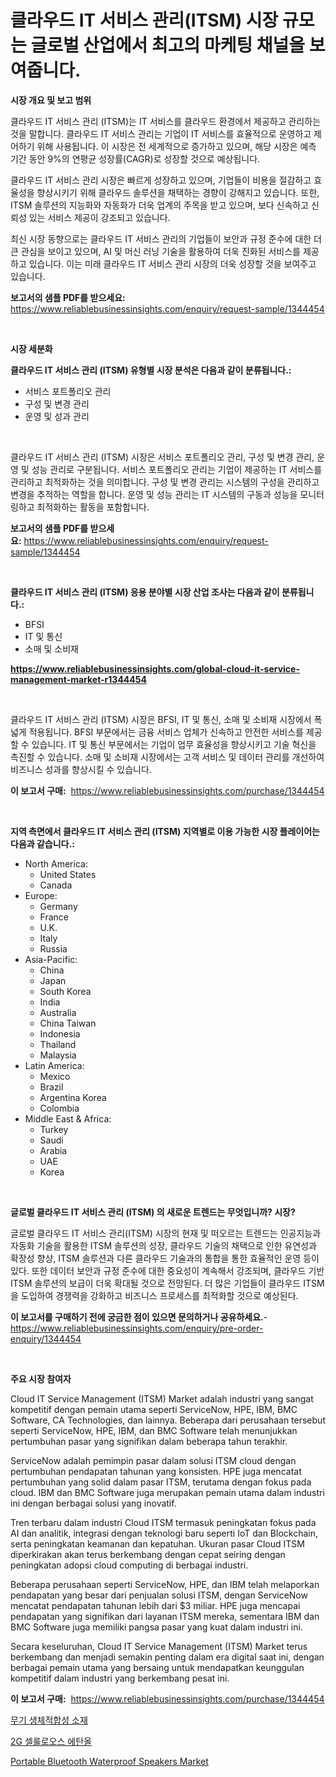 <p><h1>클라우드 IT 서비스 관리(ITSM) 시장 규모는 글로벌 산업에서 최고의 마케팅 채널을 보여줍니다.</h1></p><p><strong>시장 개요 및 보고 범위</strong></p>
<p><p>클라우드 IT 서비스 관리 (ITSM)는 IT 서비스를 클라우드 환경에서 제공하고 관리하는 것을 말합니다. 클라우드 IT 서비스 관리는 기업이 IT 서비스를 효율적으로 운영하고 제어하기 위해 사용됩니다. 이 시장은 전 세계적으로 증가하고 있으며, 해당 시장은 예측 기간 동안 9%의 연평균 성장률(CAGR)로 성장할 것으로 예상됩니다. </p><p>클라우드 IT 서비스 관리 시장은 빠르게 성장하고 있으며, 기업들이 비용을 절감하고 효율성을 향상시키기 위해 클라우드 솔루션을 채택하는 경향이 강해지고 있습니다. 또한, ITSM 솔루션의 지능화와 자동화가 더욱 업계의 주목을 받고 있으며, 보다 신속하고 신뢰성 있는 서비스 제공이 강조되고 있습니다. </p><p>최신 시장 동향으로는 클라우드 IT 서비스 관리의 기업들이 보안과 규정 준수에 대한 더 큰 관심을 보이고 있으며, AI 및 머신 러닝 기술을 활용하여 더욱 진화된 서비스를 제공하고 있습니다. 이는 미래 클라우드 IT 서비스 관리 시장의 더욱 성장할 것을 보여주고 있습니다.</p></p>
<p><strong>보고서의 샘플 PDF를 받으세요:</strong> <a href="https://www.reliablebusinessinsights.com/enquiry/request-sample/1344454">https://www.reliablebusinessinsights.com/enquiry/request-sample/1344454</a></p>
<p>&nbsp;</p>
<p><strong>시장 세분화</strong></p>
<p><strong>클라우드 IT 서비스 관리 (ITSM) 유형별 시장 분석은 다음과 같이 분류됩니다.:</strong></p>
<p><ul><li>서비스 포트폴리오 관리</li><li>구성 및 변경 관리</li><li>운영 및 성과 관리</li></ul></p>
<p>&nbsp;</p>
<p><p>클라우드 IT 서비스 관리 (ITSM) 시장은 서비스 포트폴리오 관리, 구성 및 변경 관리, 운영 및 성능 관리로 구분됩니다. 서비스 포트폴리오 관리는 기업이 제공하는 IT 서비스를 관리하고 최적화하는 것을 의미합니다. 구성 및 변경 관리는 시스템의 구성을 관리하고 변경을 추적하는 역할을 합니다. 운영 및 성능 관리는 IT 시스템의 구동과 성능을 모니터링하고 최적화하는 활동을 포함합니다.</p></p>
<p><strong>보고서의 샘플 PDF를 받으세요:</strong>&nbsp;<a href="https://www.reliablebusinessinsights.com/enquiry/request-sample/1344454">https://www.reliablebusinessinsights.com/enquiry/request-sample/1344454</a></p>
<p>&nbsp;</p>
<p><strong> 클라우드 IT 서비스 관리 (ITSM) 응용 분야별 시장 산업 조사는 다음과 같이 분류됩니다.:</strong></p>
<p><ul><li>BFSI</li><li>IT 및 통신</li><li>소매 및 소비재</li></ul></p>
<p><strong><a href="https://www.reliablebusinessinsights.com/global-cloud-it-service-management-market-r1344454">https://www.reliablebusinessinsights.com/global-cloud-it-service-management-market-r1344454</a></strong></p>
<p>&nbsp;</p>
<p><p>클라우드 IT 서비스 관리 (ITSM) 시장은 BFSI, IT 및 통신, 소매 및 소비재 시장에서 폭넓게 적용됩니다. BFSI 부문에서는 금융 서비스 업체가 신속하고 안전한 서비스를 제공할 수 있습니다. IT 및 통신 부문에서는 기업이 업무 효율성을 향상시키고 기술 혁신을 촉진할 수 있습니다. 소매 및 소비재 시장에서는 고객 서비스 및 데이터 관리를 개선하여 비즈니스 성과를 향상시킬 수 있습니다.</p></p>
<p><strong>이 보고서 구매:</strong>&nbsp; <a href="https://www.reliablebusinessinsights.com/purchase/1344454">https://www.reliablebusinessinsights.com/purchase/1344454</a></p>
<p>&nbsp;</p>
<p><strong>지역 측면에서 클라우드 IT 서비스 관리 (ITSM) 지역별로 이용 가능한 시장 플레이어는 다음과 같습니다.:</strong></p>
<p><ul>
    <li>
        North America:
        <ul>
            <li>United States</li>
            <li>Canada</li>
        </ul>
    </li>
    <li>
        Europe:
        <ul>
            <li>Germany</li>
            <li>France</li>
            <li>U.K.</li>
            <li>Italy</li>
            <li>Russia</li>
        </ul>
    </li>
    <li>
        Asia-Pacific:
        <ul>
            <li>China</li>
            <li>Japan</li>
            <li>South Korea</li>
            <li>India</li>
            <li>Australia</li>
            <li>China Taiwan</li>
            <li>Indonesia</li>
            <li>Thailand</li>
            <li>Malaysia</li>
        </ul>
    </li>
    <li>
        Latin America:
        <ul>
            <li>Mexico</li>
            <li>Brazil</li>
            <li>Argentina Korea</li>
            <li>Colombia</li>
        </ul>
    </li>
    <li>
        Middle East & Africa:
        <ul>
            <li>Turkey</li>
            <li>Saudi</li>
            <li>Arabia</li>
            <li>UAE</li>
            <li>Korea</li>
        </ul>
    </li>
    </ul></p>
<p>&nbsp;</p>
<p><strong>글로벌 클라우드 IT 서비스 관리 (ITSM) 의 새로운 트렌드는 무엇입니까? 시장?</strong></p>
<p><p>글로벌 클라우드 IT 서비스 관리(ITSM) 시장의 현재 및 떠오르는 트렌드는 인공지능과 자동화 기술을 활용한 ITSM 솔루션의 성장, 클라우드 기술의 채택으로 인한 유연성과 확장성 향상, ITSM 솔루션과 다른 클라우드 기술과의 통합을 통한 효율적인 운영 등이 있다. 또한 데이터 보안과 규정 준수에 대한 중요성이 계속해서 강조되며, 클라우드 기반 ITSM 솔루션의 보급이 더욱 확대될 것으로 전망된다. 더 많은 기업들이 클라우드 ITSM을 도입하여 경쟁력을 강화하고 비즈니스 프로세스를 최적화할 것으로 예상된다.</p></p>
<p><strong>이 보고서를 구매하기 전에 궁금한 점이 있으면 문의하거나 공유하세요.</strong>- <a href="https://www.reliablebusinessinsights.com/enquiry/pre-order-enquiry/1344454">https://www.reliablebusinessinsights.com/enquiry/pre-order-enquiry/1344454</a></p>
<p>&nbsp;</p>
<p><strong>주요 시장 참여자</strong></p>
<p><p>Cloud IT Service Management (ITSM) Market adalah industri yang sangat kompetitif dengan pemain utama seperti ServiceNow, HPE, IBM, BMC Software, CA Technologies, dan lainnya. Beberapa dari perusahaan tersebut seperti ServiceNow, HPE, IBM, dan BMC Software telah menunjukkan pertumbuhan pasar yang signifikan dalam beberapa tahun terakhir.</p><p>ServiceNow adalah pemimpin pasar dalam solusi ITSM cloud dengan pertumbuhan pendapatan tahunan yang konsisten. HPE juga mencatat pertumbuhan yang solid dalam pasar ITSM, terutama dengan fokus pada cloud. IBM dan BMC Software juga merupakan pemain utama dalam industri ini dengan berbagai solusi yang inovatif.</p><p>Tren terbaru dalam industri Cloud ITSM termasuk peningkatan fokus pada AI dan analitik, integrasi dengan teknologi baru seperti IoT dan Blockchain, serta peningkatan keamanan dan kepatuhan. Ukuran pasar Cloud ITSM diperkirakan akan terus berkembang dengan cepat seiring dengan peningkatan adopsi cloud computing di berbagai industri.</p><p>Beberapa perusahaan seperti ServiceNow, HPE, dan IBM telah melaporkan pendapatan yang besar dari penjualan solusi ITSM, dengan ServiceNow mencatat pendapatan tahunan lebih dari $3 miliar. HPE juga mencapai pendapatan yang signifikan dari layanan ITSM mereka, sementara IBM dan BMC Software juga memiliki pangsa pasar yang kuat dalam industri ini.</p><p>Secara keseluruhan, Cloud IT Service Management (ITSM) Market terus berkembang dan menjadi semakin penting dalam era digital saat ini, dengan berbagai pemain utama yang bersaing untuk mendapatkan keunggulan kompetitif dalam industri yang berkembang pesat ini.</p></p>
<p><strong>이 보고서 구매:</strong>&nbsp;&nbsp;<a href="https://www.reliablebusinessinsights.com/purchase/1344454">https://www.reliablebusinessinsights.com/purchase/1344454</a></p>
<p><p><a href="https://github.com/asratman/Market-Research-Report-List-1/blob/main/129670492365.md">무기 생체적합성 소재</a></p><p><a href="https://github.com/OliverBarry1954/Market-Research-Report-List-1/blob/main/753549592366.md">2G 셀룰로오스 에탄올</a></p><p><a href="https://issuu.com/reportprime-2/docs/portable-bluetooth-waterproof-speakers-market-size">Portable Bluetooth Waterproof Speakers Market</a></p></p>